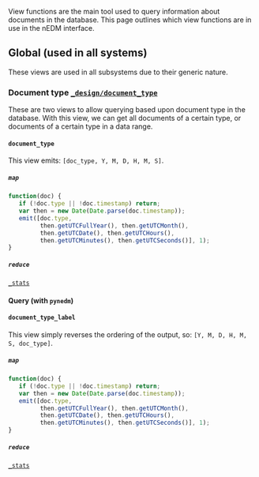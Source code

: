 View functions are the main tool used to query information about documents
in the database.  This page outlines which view functions are in use in the
nEDM interface.

## Global (used in all systems)

These views are used in all subsystems due to their generic nature.

### Document type [`_design/document_type`](https://github.com/nEDM-TUM/nEDM-Interface/blob/master/_default_data/document_type.json)

These are two views to allow querying based upon document type in the database.
With this view, we can get all documents of a certain type, or documents of a
certain type in a data range.

#### `document_type`

This view emits: `[doc_type, Y, M, D, H, M, S]`.

##### `map`
```javascript
function(doc) {
   if (!doc.type || !doc.timestamp) return;
   var then = new Date(Date.parse(doc.timestamp));
   emit([doc.type,
         then.getUTCFullYear(), then.getUTCMonth(),
         then.getUTCDate(), then.getUTCHours(),
         then.getUTCMinutes(), then.getUTCSeconds()], 1);
}
```
##### `reduce`
[`_stats`](http://docs.couchdb.org/en/1.6.1/couchapp/ddocs.html#reducefun-builtin)

#### Query (with `pynedm`)

#### `document_type_label`

This view simply reverses the ordering of the output, so: `[Y, M, D, H, M, S, doc_type]`.

##### `map`
```javascript
function(doc) {
   if (!doc.type || !doc.timestamp) return;
   var then = new Date(Date.parse(doc.timestamp));
   emit([doc.type,
         then.getUTCFullYear(), then.getUTCMonth(),
         then.getUTCDate(), then.getUTCHours(),
         then.getUTCMinutes(), then.getUTCSeconds()], 1);
}
```
##### `reduce`
[`_stats`](http://docs.couchdb.org/en/1.6.1/couchapp/ddocs.html#reducefun-builtin)




